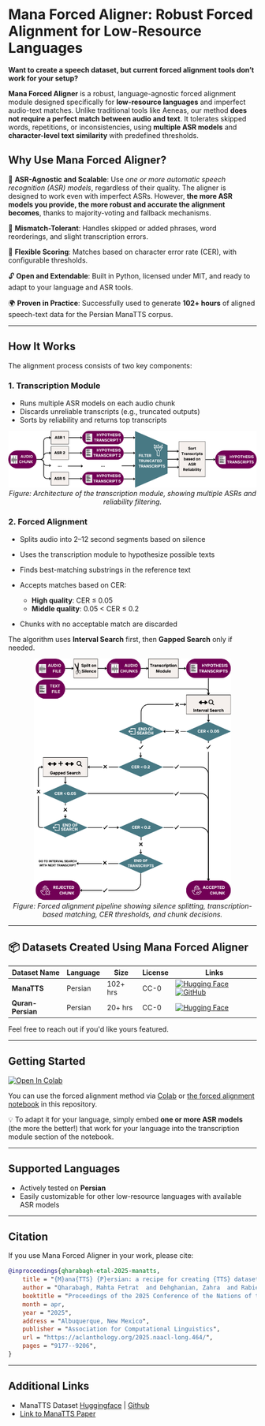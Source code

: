 # Mana Forced Aligner: Robust Forced Alignment for Low-Resource Languages

**Want to create a speech dataset, but current forced alignment tools don’t work for your setup?**

**Mana Forced Aligner** is a robust, language-agnostic forced alignment module designed specifically for **low-resource languages** and imperfect audio-text matches. Unlike traditional tools like Aeneas, our method **does not require a perfect match between audio and text**. It tolerates skipped words, repetitions, or inconsistencies, using **multiple ASR models** and **character-level text similarity** with predefined thresholds.

## Why Use Mana Forced Aligner?

🧠 **ASR-Agnostic and Scalable**: Use *one or more automatic speech recognition (ASR) models*, regardless of their quality.
The aligner is designed to work even with imperfect ASRs. However, **the more ASR models you provide, the more robust and accurate the alignment becomes**, thanks to majority-voting and fallback mechanisms.

🧩 **Mismatch-Tolerant**: Handles skipped or added phrases, word reorderings, and slight transcription errors.

🧪 **Flexible Scoring**: Matches based on character error rate (CER), with configurable thresholds.

🔓 **Open and Extendable**: Built in Python, licensed under MIT, and ready to adapt to your language and ASR tools.

🌍 **Proven in Practice**: Successfully used to generate **102+ hours** of aligned speech-text data for the Persian ManaTTS corpus.

---

## How It Works

The alignment process consists of two key components:

### 1. Transcription Module

* Runs multiple ASR models on each audio chunk
* Discards unreliable transcripts (e.g., truncated outputs)
* Sorts by reliability and returns top transcripts

<p align="center">
  <img src="assets/transcription-module.png" width="600">
  <br><em>Figure: Architecture of the transcription module, showing multiple ASRs and reliability filtering.</em>
</p>

### 2. Forced Alignment

* Splits audio into 2–12 second segments based on silence
* Uses the transcription module to hypothesize possible texts
* Finds best-matching substrings in the reference text
* Accepts matches based on CER:

  * **High quality**: CER ≤ 0.05
  * **Middle quality**: 0.05 < CER ≤ 0.2
* Chunks with no acceptable match are discarded

The algorithm uses **Interval Search** first, then **Gapped Search** only if needed.

<p align="center">
  <img src="assets/forced-alignment-flowchart.png" width="400">
  <br><em>Figure: Forced alignment pipeline showing silence splitting, transcription-based matching, CER thresholds, and chunk decisions.</em>
</p>

---

## 📦 Datasets Created Using Mana Forced Aligner

| Dataset Name      | Language | Size     | License | Links                                                                                                                                                                                                                                                                                                                     |
| ----------------- | -------- | -------- | ------- | ------------------------------------------------------------------------------------------------------------------------------------------------------------------------------------------------------------------------------------------------------------------------------------------------------------------------- |
| **ManaTTS**       | Persian  | 102+ hrs | CC-0    | [![Hugging Face](https://img.shields.io/badge/Hugging%20Face-dataset-orange)](https://huggingface.co/datasets/MahtaFetrat/Mana-TTS) [![GitHub](https://img.shields.io/github/stars/MahtaFetrat/ManaTTS-Persian-Speech-Dataset?label=GitHub\&style=social)](https://github.com/MahtaFetrat/ManaTTS-Persian-Speech-Dataset) |
| **Quran-Persian** | Persian  | 20+ hrs  | CC-0    | [![Hugging Face](https://img.shields.io/badge/Hugging%20Face-dataset-orange)](https://huggingface.co/datasets/MahtaFetrat/Quran-Persian)                                                                                                                                                                                  |

Feel free to reach out if you'd like yours featured.

---

## Getting Started

[![Open In Colab](https://colab.research.google.com/assets/colab-badge.svg)](https://colab.research.google.com/drive/1UPn4rdJhBevur9R7Rm6tUz3KrQSKFaoe?usp=sharing) 

You can use the forced alignment method via [Colab](https://colab.research.google.com/drive/1UPn4rdJhBevur9R7Rm6tUz3KrQSKFaoe?usp=sharing) or [the forced alignment notebook](ManaTTS_Forced_Aligner.ipynb) in this repository.

💡 To adapt it for your language, simply embed **one or more ASR models** (the more the better!) that work for your language into the transcription module section of the notebook.

---

## Supported Languages

* Actively tested on **Persian**
* Easily customizable for other low-resource languages with available ASR models

---

## Citation

If you use Mana Forced Aligner in your work, please cite:

```bibtex
@inproceedings{qharabagh-etal-2025-manatts,
    title = "{M}ana{TTS} {P}ersian: a recipe for creating {TTS} datasets for lower resource languages",
    author = "Qharabagh, Mahta Fetrat  and Dehghanian, Zahra  and Rabiee, Hamid R.",
    booktitle = "Proceedings of the 2025 Conference of the Nations of the Americas Chapter of the Association for Computational Linguistics: Human Language Technologies (Volume 1: Long Papers)",
    month = apr,
    year = "2025",
    address = "Albuquerque, New Mexico",
    publisher = "Association for Computational Linguistics",
    url = "https://aclanthology.org/2025.naacl-long.464/",
    pages = "9177--9206",
}
```

---

## Additional Links

* ManaTTS Dataset [Huggingface](https://huggingface.co/datasets/MahtaFetrat/Mana-TTS) | [Github](https://github.com/MahtaFetrat/ManaTTS-Persian-Speech-Dataset/)
* [Link to ManaTTS Paper](https://aclanthology.org/2025.naacl-long.464/)
